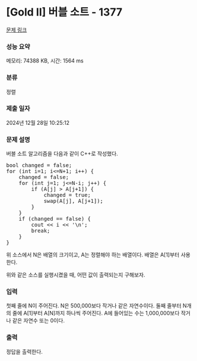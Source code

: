 # [Gold II] 버블 소트 - 1377 

[문제 링크](https://www.acmicpc.net/problem/1377) 

### 성능 요약

메모리: 74388 KB, 시간: 1564 ms

### 분류

정렬

### 제출 일자

2024년 12월 28일 10:25:12

### 문제 설명

<p>버블 소트 알고리즘을 다음과 같이 C++로 작성했다.</p>

<pre>bool changed = false;
for (int i=1; i<=N+1; i++) {
    changed = false;
    for (int j=1; j<=N-i; j++) {
        if (A[j] > A[j+1]) {
            changed = true;
            swap(A[j], A[j+1]);
        }
    }
    if (changed == false) {
        cout << i << '\n';
        break;
    }
}
</pre>

<p>위 소스에서 N은 배열의 크기이고, A는 정렬해야 하는 배열이다. 배열은 A[1]부터 사용한다.</p>

<p>위와 같은 소스를 실행시켰을 때, 어떤 값이 출력되는지 구해보자.</p>

### 입력 

 <p>첫째 줄에 N이 주어진다. N은 500,000보다 작거나 같은 자연수이다. 둘째 줄부터 N개의 줄에 A[1]부터 A[N]까지 하나씩 주어진다. A에 들어있는 수는 1,000,000보다 작거나 같은 자연수 또는 0이다.</p>

### 출력 

 <p>정답을 출력한다.</p>

